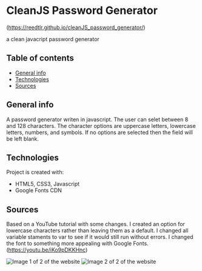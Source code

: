 # CleanJS Password Generator
(https://reedtlr.github.io/cleanJS_password_generator/)

a clean javacript password generator
## Table of contents
* [General info](#general-info)
* [Technologies](#technologies)
* [Sources](#sources)

## General info
A password generator writen in javascript. The user can selet between 8 and 128 characters. The character options are uppercase letters, lowercase letters, numbers, and symbols. If no options are selected then the field will be left blank.   
	
## Technologies
Project is created with:
* HTML5, CSS3, Javascript
* Google Fonts CDN

## Sources
Based on a YouTube tutorial with some changes. I created an option for lowercase characters rather than leaving them as a default. I changed all variable staments to var to see if it would still run without errors. I changed the font to something more appealing with Google Fonts. (https://youtu.be/iKo9pDKKHnc)

![Image 1 of 2 of the website](https://reedtlr.github.io/cleanJS_password_generator/Assets/screenshot_cjs1.png)
![Image 2 of 2 of the website](https://reedtlr.github.io/cleanJS_password_generator/Assets/screenshot_cjs2.png)

